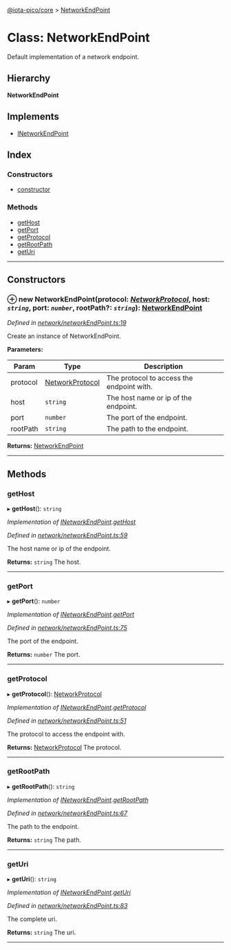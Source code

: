 [@iota-pico/core](../README.md) > [NetworkEndPoint](../classes/networkendpoint.md)

# Class: NetworkEndPoint

Default implementation of a network endpoint.

## Hierarchy

**NetworkEndPoint**

## Implements

* [INetworkEndPoint](../interfaces/inetworkendpoint.md)

## Index

### Constructors

* [constructor](networkendpoint.md#constructor)

### Methods

* [getHost](networkendpoint.md#gethost)
* [getPort](networkendpoint.md#getport)
* [getProtocol](networkendpoint.md#getprotocol)
* [getRootPath](networkendpoint.md#getrootpath)
* [getUri](networkendpoint.md#geturi)

---

## Constructors

<a id="constructor"></a>

### ⊕ **new NetworkEndPoint**(protocol: *[NetworkProtocol](../#networkprotocol)*, host: *`string`*, port: *`number`*, rootPath?: *`string`*): [NetworkEndPoint](networkendpoint.md)

*Defined in [network/networkEndPoint.ts:19](https://github.com/iotaeco/iota-pico-core/blob/1ab2281/src/network/networkEndPoint.ts#L19)*

Create an instance of NetworkEndPoint.

**Parameters:**

| Param | Type | Description |
| ------ | ------ | ------ |
| protocol | [NetworkProtocol](../#networkprotocol)   |  The protocol to access the endpoint with. |
| host | `string`   |  The host name or ip of the endpoint. |
| port | `number`   |  The port of the endpoint. |
| rootPath | `string`   |  The path to the endpoint. |

**Returns:** [NetworkEndPoint](networkendpoint.md)

---

## Methods

<a id="gethost"></a>

###  getHost

▸ **getHost**(): `string`

*Implementation of [INetworkEndPoint](../interfaces/inetworkendpoint.md).[getHost](../interfaces/inetworkendpoint.md#gethost)*

*Defined in [network/networkEndPoint.ts:59](https://github.com/iotaeco/iota-pico-core/blob/1ab2281/src/network/networkEndPoint.ts#L59)*

The host name or ip of the endpoint.

**Returns:** `string`
The host.

___

<a id="getport"></a>

###  getPort

▸ **getPort**(): `number`

*Implementation of [INetworkEndPoint](../interfaces/inetworkendpoint.md).[getPort](../interfaces/inetworkendpoint.md#getport)*

*Defined in [network/networkEndPoint.ts:75](https://github.com/iotaeco/iota-pico-core/blob/1ab2281/src/network/networkEndPoint.ts#L75)*

The port of the endpoint.

**Returns:** `number`
The port.

___

<a id="getprotocol"></a>

###  getProtocol

▸ **getProtocol**(): [NetworkProtocol](../#networkprotocol)

*Implementation of [INetworkEndPoint](../interfaces/inetworkendpoint.md).[getProtocol](../interfaces/inetworkendpoint.md#getprotocol)*

*Defined in [network/networkEndPoint.ts:51](https://github.com/iotaeco/iota-pico-core/blob/1ab2281/src/network/networkEndPoint.ts#L51)*

The protocol to access the endpoint with.

**Returns:** [NetworkProtocol](../#networkprotocol)
The protocol.

___

<a id="getrootpath"></a>

###  getRootPath

▸ **getRootPath**(): `string`

*Implementation of [INetworkEndPoint](../interfaces/inetworkendpoint.md).[getRootPath](../interfaces/inetworkendpoint.md#getrootpath)*

*Defined in [network/networkEndPoint.ts:67](https://github.com/iotaeco/iota-pico-core/blob/1ab2281/src/network/networkEndPoint.ts#L67)*

The path to the endpoint.

**Returns:** `string`
The path.

___

<a id="geturi"></a>

###  getUri

▸ **getUri**(): `string`

*Implementation of [INetworkEndPoint](../interfaces/inetworkendpoint.md).[getUri](../interfaces/inetworkendpoint.md#geturi)*

*Defined in [network/networkEndPoint.ts:83](https://github.com/iotaeco/iota-pico-core/blob/1ab2281/src/network/networkEndPoint.ts#L83)*

The complete uri.

**Returns:** `string`
The uri.

___

